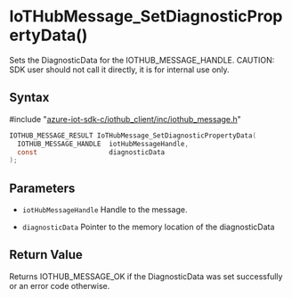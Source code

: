 # IoTHubMessage_SetDiagnosticPropertyData()

Sets the DiagnosticData for the IOTHUB_MESSAGE_HANDLE. CAUTION: SDK user should not call it directly, it is for internal use only.

## Syntax

\#include "[azure-iot-sdk-c/iothub_client/inc/iothub_message.h](../iothub-message-h.md)"  
```C
IOTHUB_MESSAGE_RESULT IoTHubMessage_SetDiagnosticPropertyData(
  IOTHUB_MESSAGE_HANDLE  iotHubMessageHandle,
  const                  diagnosticData
);
```

## Parameters
* `iotHubMessageHandle` Handle to the message. 

* `diagnosticData` Pointer to the memory location of the diagnosticData

## Return Value
Returns IOTHUB_MESSAGE_OK if the DiagnosticData was set successfully or an error code otherwise.

